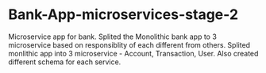 # Bank-App-microservices-stage-2
Microservice app for bank. Splited the Monolithic bank app to 3 microservice based on responsiblity of each different from others.
Splited monlithic app into 3 microservice - Account, Transaction, User.
Also created different schema for each service.
